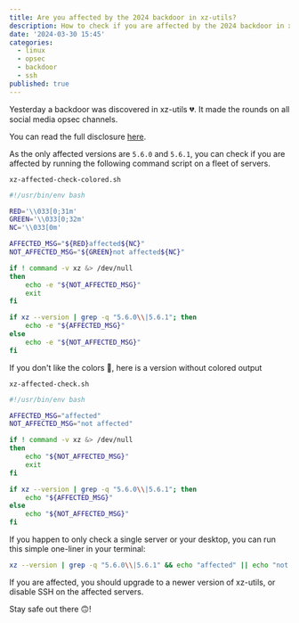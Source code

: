```yaml
---
title: Are you affected by the 2024 backdoor in xz-utils?
description: How to check if you are affected by the 2024 backdoor in xz-utils.
date: '2024-03-30 15:45'
categories:
  - linux
  - opsec
  - backdoor
  - ssh
published: true
---
```


Yesterday a backdoor was discovered in xz-utils 💔.
It made the rounds on all social media opsec channels.

You can read the full disclosure [here](https://www.openwall.com/lists/oss-security/2024/03/29/4).

As the only affected versions are `5.6.0` and `5.6.1`,
you can check if you are affected by running the following command script
on a fleet of servers.

`xz-affected-check-colored.sh`

```sh
#!/usr/bin/env bash

RED='\\033[0;31m'
GREEN='\\033[0;32m'
NC='\\033[0m'

AFFECTED_MSG="${RED}affected${NC}"
NOT_AFFECTED_MSG="${GREEN}not affected${NC}"

if ! command -v xz &> /dev/null
then
    echo -e "${NOT_AFFECTED_MSG}"
    exit
fi

if xz --version | grep -q "5.6.0\\|5.6.1"; then
    echo -e "${AFFECTED_MSG}"
else
    echo -e "${NOT_AFFECTED_MSG}"
fi
```

If you don't like the colors 🤷, here is a version without colored output

`xz-affected-check.sh`

```sh
#!/usr/bin/env bash

AFFECTED_MSG="affected"
NOT_AFFECTED_MSG="not affected"

if ! command -v xz &> /dev/null
then
    echo "${NOT_AFFECTED_MSG}"
    exit
fi

if xz --version | grep -q "5.6.0\\|5.6.1"; then
    echo "${AFFECTED_MSG}"
else
    echo "${NOT_AFFECTED_MSG}"
fi
```

If you happen to only check a single server or your desktop,
you can run this simple one-liner in your terminal:

```sh
xz --version | grep -q "5.6.0\\|5.6.1" && echo "affected" || echo "not affected"
```

If you are affected, you should upgrade to a newer version of xz-utils,
or disable SSH on the affected servers.

Stay safe out there 🙃!
